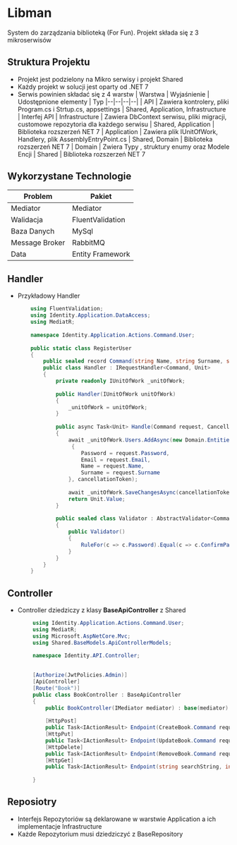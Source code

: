 
# Libman
System do zarządzania biblioteką (For Fun). Projekt składa się z 3 mikroserwisów 
## Struktura Projektu 
 - Projekt jest podzielony na Mikro serwisy i projekt Shared
 - Każdy projekt w solucji jest oparty od .NET 7
 - Serwis powinien  składać się z 4 warstw
	| Warstwa  |  Wyjaśnienie  |  Udostępnione elementy | Typ
	|--|--|--|--| 
	| API | Zawiera kontrolery, pliki Program.cs i Strtup.cs, appsettings | Shared, Application, Infrastructure | Interfej API 
	| Infrastructure | Zawiera DbContext serwisu, pliki migracji, customowe repozytoria dla każdego serwisu | Shared, Application | Biblioteka rozszerzeń NET 7
	| Application | Zawiera plik IUnitOfWork, Handlery, plik AssemblyEntryPoint.cs | Shared, Domain | Biblioteka rozszerzeń NET 7
	| Domain | Zwiera Typy , struktury enumy oraz Modele Encji | Shared | Biblioteka rozszerzeń NET 7


## Wykorzystane Technologie
| Problem | Pakiet |
|---|---|
| Mediator | Mediator |
| Walidacja | FluentValidation |
| Baza Danych | MySql | 
| Message Broker | RabbitMQ |
| Data | Entity Framework |

## Handler

- Przykładowy Handler
	```csharp
        using FluentValidation;  
	    using Identity.Application.DataAccess;  
	    using MediatR;  
      
	    namespace Identity.Application.Actions.Command.User;  
      
	    public static class RegisterUser  
	    {  
		    public sealed record Command(string Name, string Surname, string Email, string Password, string ConfirmPassword) : 	IRequest<Unit>;  
	        public class Handler : IRequestHandler<Command, Unit>  
		    {  
	            private readonly IUnitOfWork _unitOfWork;  
      
	            public Handler(IUnitOfWork unitOfWork)  
	            {  
	                _unitOfWork = unitOfWork;  
	            }  
      
	            public async Task<Unit> Handle(Command request, CancellationToken cancellationToken)  
	            {  
	                await _unitOfWork.Users.AddAsync(new Domain.Entities.User()  
				     {  
	                    Password = request.Password,  
	                    Email = request.Email,  
	                    Name = request.Name,  
	                    Surname = request.Surname  
	                }, cancellationToken);  
                  
	                await _unitOfWork.SaveChangesAsync(cancellationToken);  
	                return Unit.Value;  
		        }	  
      
	            public sealed class Validator : AbstractValidator<Command>  
		        {  
	                public Validator()  
	                {  
	                    RuleFor(c => c.Password).Equal(c => c.ConfirmPassword);  
	                }  
	            }  
	        }  
	    }


## Controller 
- Controller dziedziczy z klasy **BaseApiController** z Shared

```csharp
		using Identity.Application.Actions.Command.User;  
		using MediatR;  
		using Microsoft.AspNetCore.Mvc;  
		using Shared.BaseModels.ApiControllerModels;  
  
		namespace Identity.API.Controller;  
  

		[Authorize(JwtPolicies.Admin)]
		[ApiController]
		[Route("Book")]
		public class BookController : BaseApiController
		{
		    public BookController(IMediator mediator) : base(mediator) { }
		    
		    [HttpPost]
		    public Task<IActionResult> Endpoint(CreateBook.Command request) => base.Endpoint(request);        
		    [HttpPut]
		    public Task<IActionResult> Endpoint(UpdateBook.Command request) => base.Endpoint(request);        
		    [HttpDelete]
		    public Task<IActionResult> Endpoint(RemoveBook.Command request) => base.Endpoint(request);    
		    [HttpGet]
		    public Task<IActionResult> Endpoint(string searchString, int page, Guid LibraryId) => base.Endpoint(new GetBook.Command(searchString, page, LibraryId));    
		    
		}

```

## Reposiotry

- Interfejs Repozytoriów są deklarowane w warstwie Application a ich implementacje Infrastructure
- Każde Repozytorium musi dziedziczyć z BaseRepository<TEntity>
